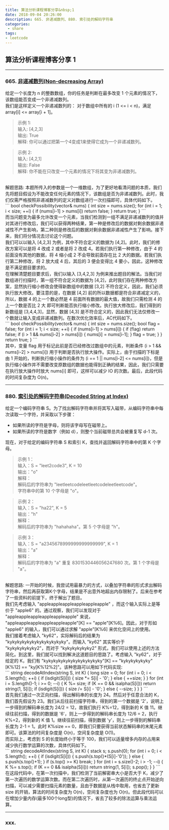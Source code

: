 ```yaml
---
title: 算法分析课程博客分享&nbsp;1
date: 2018-09-04 20:26:00
description: 665. 非递减数列、880. 索引处的解码字符串
categories:
 - share
tags: 
- leetcode
---
```


## 算法分析课程博客分享&nbsp;1

----------

### 665. [非递减数列(Non-decreasing Array)](https://leetcode-cn.com/problems/non-decreasing-array/description/)

给定一个长度为 n 的整数数组，你的任务是判断在最多改变 1 个元素的情况下，该数组能否变成一个非递减数列。 <br />
我们是这样定义一个非递减数列的： 对于数组中所有的 i (1 <= i < n)，满足 array[i] <= array[i + 1]。 <br />
> 示例 1: <br />
> 输入: [4,2,3] <br />
> 输出: True <br />
> 解释: 你可以通过把第一个4变成1来使得它成为一个非递减数列。 <br />

> 示例 2: <br />
> 输入: [4,2,1] <br />
> 输出: False <br />
> 解释: 你不能在只改变一个元素的情况下将其变为非递减数列。 <br />

<br />
解题思路:
本题所传入的参数是一个一维数组，为了更好地看清问题的本质，我们先将题目假设为不能改变任何元素的情况下，该数组是否为非递减数列。此时，我们仅需严格按照非递减数列的定义对数组进行一次扫描即可，具体代码如下。 <br />
```
bool checkPossibility(vector<int>& nums) {
    int size = nums.size();
    for (int i = 1; i < size; ++i) {
        if (nums[i-1] > nums[i])
            return false;
    }
    return true;
}
```
<br />
而当问题变为最多允许改变一个元素，当我们检测到一组不满足非递减数列的值并对其进行修改后，我们可以获得两种结果，第一种是修改后的数据对剩余数据非递减性不产生影响，第二种则是修改后的数据对剩余数据非递减性产生了影响。接下来，我们将分情况去讨论这个问题。 <br />
我们可以以输入 [4,2,3] 为例，其中不符合定义的数据为 [4,2]。此时，我们的修改方案可以是将 4 改成 2 或者是将 2 改成 4。若我们执行第一种修改，由于 4 的前面没有其他的数据，将 4 缩小成 2 不会导致前面存在比 2 大的数据。若我们执行第二种修改，将 2 放大成 4 后，其后的 3 便会变得比 4 要小，因此，这种修改是不满足题目要求的。 <br />
在理解清楚题目要求后，我们以输入 [3,4,2,3] 为例来推出题目的解法。当我们对数组进行扫描时，第一组不符合定义的数据为 [4,2]，此时我们存在两种修改方案，显然执行缩小修改会使得新数组中的数据 [3,2] 不符合定义，因此，我们必须执行放大修改。要注意的是，在数据 [4,2] 前的所以数据都是符合非递减定义的，所以，数据 4 的上一个数必然是 4 前面所有数据的最大值，故我们只需检测 4 的上一个数是否比 2 大 即可判断能否执行缩小修改。执行放大修改后，我们得到的新数组是 [3,4,4,3]，显然，数据 [4,3] 是不符合定义的，因此我们无法仅修改一个数就让输入变成非递减数列。在数次优化效率后，AC代码如下。 <br />
```
bool checkPossibility(vector<int>& nums) {
    int size = nums.size();
    bool flag = false;
    for (int i = 1; i < size; ++i) {
        if (nums[i-1] > nums[i]) {
            if (flag)
                return false;
            if (i > 1 && nums[i-2] > nums[i]) {
                nums[i] = nums[i-1];
            }
            flag = true;
        }
    }
    return true;
}
```
<br />
其中，变量 flag 用于标记此前是否已经修改过数组中的元素，判断条件 (i > 1 && nums[i-2] > nums[i]) 用于判断是否执行放大操作。实际上，由于扫描的下标是由 1 开始的，判断执行缩小操作的条件为 (i == 1 || nums[i-2] <= nums[i])，但是执行缩小操作并不需要改变原数组的数据也能得到正确的结果，因此，我们只需要在执行放大操作时放大 nums[i] 即可，这样可以减少 IO 的次数。最后，此段代码的时间复杂度为 O(n)。 <br />

----------

### 880. [索引处的解码字符串(Decoded String at Index)](https://leetcode-cn.com/problems/decoded-string-at-index/description/)

给定一个编码字符串 S。为了找出解码字符串并将其写入磁带，从编码字符串中每次读取一个字符，并采取以下步骤： <br />

* 如果所读的字符是字母，则将该字母写在磁带上。
* 如果所读的字符是数字（例如 d），则整个当前磁带总共会被重复写 d-1 次。

现在，对于给定的编码字符串 S 和索引 K，查找并返回解码字符串中的第 K 个字母。 <br />

> 示例 1： <br />
> 输入：S = "leet2code3", K = 10 <br />
> 输出："o" <br />
> 解释： <br />
> 解码后的字符串为 "leetleetcodeleetleetcodeleetleetcode"。 <br />
> 字符串中的第 10 个字母是 "o"。 <br />

> 示例 2： <br />
> 输入：S = "ha22", K = 5 <br />
> 输出："h" <br />
> 解释： <br />
> 解码后的字符串为 "hahahaha"。第 5 个字母是 "h"。 <br />

> 示例 3： <br />
> 输入：S = "a2345678999999999999999", K = 1 <br />
> 输出："a" <br />
> 解释： <br />
> 解码后的字符串为 "a" 重复 8301530446056247680 次。第 1 个字母是 "a"。 <br />

<br />
解题思路:
一开始的时候，我尝试用最暴力的方式，以叠加字符串的形式求出解码字符串，然后再获取第K个字母，结果是不出意外地超出内存限制了。后来在参考了一些资料的前提下，终于解出了题目。 <br / >
我们先考虑输入 "appleappleappleappleappleapple" ，而这个输入实际上是等价于 "apple6" 的。通过观察，我们可以发现对于 "appleappleappleappleappleapple" 来说， "appleappleappleappleappleapple"[K] == "apple"[K%6]。因此，对于形如 "apple6" 的输入，我们可以通过求解 "apple"[K%6] 来优化空间上的使用。 <br />
我们接着考虑输入 "ky62"，实际解码后的结果为 "kykykykykykykykykykykyky"。而输入 "ky62" 其实等价于 "kykykykykyky2"，而对于 "kykykykykyky2" 形式，我们可以使用上述的方法简化。到这里，我们就可以找到解决这道题目的思路了。考虑输入 "ky62"，对于给定的 K，我们有 "kykykykykykykykykykykyky"[K] == "kykykykykyky"[K%12] == "ky[K%12%2]"。该种思路可以用如下代码实现: <br />
```
string decodeAtIndex(string S, int K) {
    long size = 0;
    for (int i = 0; i < S.length(); ++i) {
        if (isdigit(S[i])) {
            size *= S[i] - '0';
        } else {
            ++size;
        }
    }
    for (int i = S.length()-1; i >= 0; --i) {
        K %= size;
        if (K == 0 && isalpha(S[i]))
            return string(1, S[i]);
        if (isdigit(S[i])) {
            size /= S[i] - '0';
        } else {
            --size;
        }
    }
}
```
<br />
首先我们通过一次正向扫描，得出解码串的长度为 24。然后对于任意合法的 K，我们首先假设为 23。我们从后往前扫描字符串，得到的第一个数据是 '2'，说明上一步得到的解码串长度为 24/2 = 12，故我们执行 K%=12，得到新的 K 值 11。继续往前扫描，得到的数据是 '6'，则上一步得到的解码串长度为 12/6 = 2，执行 K%=2，得到新的 K 值 1。继续往前扫描，得到数据 'y'，则上一步得到的解码串长度为 2-1 = 1。此时 K%size == 0，即我们只要获得当前状态解码串的末尾元素即可。该算法的时间复杂度是 O(n)，空间复杂度是 O(1)。 <br />
而实际上，考虑到 S 的长度始终小于等于 100，我们可以适量增多内存的占用来减少执行数学运算的次数，具体代码如下。 <br />
```
string decodeAtIndex(string S, int K) {
    stack<long> s;
    s.push(0);
    for (int i = 0; i < S.length(); ++i) {
        if (isdigit(S[i])) {
            s.push(s.top()*(S[i]-'0'));
        } else {
            s.push(s.top()+1);
        }
        if (s.top() >= K)
            break;
    }
    for (int i = s.size()-2; i > -1; --i) {
        K %= s.top();
        if (K == 0 && isalpha(S[i]))
            return string(1, S[i]);
        s.pop();
    }
}
```
<br />
在这段代码中，在第一次扫描中，我们检测了当前解密串大小是否大于 K，减少了第一次遍历的数学运算次数。而在第二次遍历时，从第一次遍历的终止点开始逆向扫描，可以减少需要扫描元素的数量，且由于数据是从栈中取用，也省去了更新 size 的开销，算法的时间复杂度为 O(n)，空间复杂度也为 O(n)。但此段代码可以在增加少量内存(最多100个long型)的情况下，省去了较多的除法运算与乘法运算。 <br />

----------
### xxx.